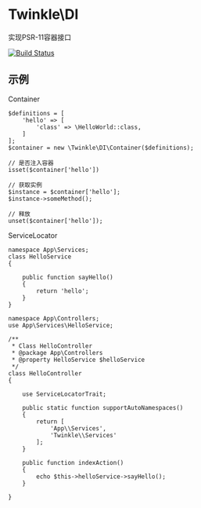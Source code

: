 # Twinkle\DI

实现PSR-11容器接口  

[![Build Status](https://travis-ci.org/actors315/DI.svg?branch=master)](https://travis-ci.org/actors315/DI)  

## 示例

Container  

```
$definitions = [
    'hello' => [
        'class' => \HelloWorld::class,
    ]
];
$container = new \Twinkle\DI\Container($definitions);

// 是否注入容器
isset($container['hello'])

// 获取实例
$instance = $container['hello'];
$instance->someMethod();

// 释放
unset($container['hello']);

```

ServiceLocator  

```
namespace App\Services;
class HelloService
{

    public function sayHello()
    {
        return 'hello';
    }
}

namespace App\Controllers;
use App\Services\HelloService;

/**
 * Class HelloController
 * @package App\Controllers
 * @property HelloService $helloService
 */
class HelloController
{

    use ServiceLocatorTrait;

    public static function supportAutoNamespaces()
    {
        return [
            'App\\Services',
            'Twinkle\\Services'
        ];
    }

    public function indexAction()
    {
        echo $this->helloService->sayHello();
    }

}

```